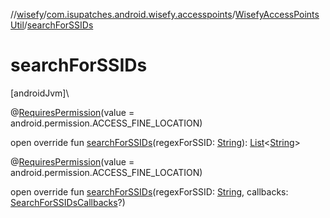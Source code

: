//[wisefy](../../../index.md)/[com.isupatches.android.wisefy.accesspoints](../index.md)/[WisefyAccessPointsUtil](index.md)/[searchForSSIDs](search-for-s-s-i-ds.md)

# searchForSSIDs

[androidJvm]\

@[RequiresPermission](https://developer.android.com/reference/kotlin/androidx/annotation/RequiresPermission.html)(value = android.permission.ACCESS_FINE_LOCATION)

open override fun [searchForSSIDs](search-for-s-s-i-ds.md)(regexForSSID: [String](https://kotlinlang.org/api/latest/jvm/stdlib/kotlin/-string/index.html)): [List](https://kotlinlang.org/api/latest/jvm/stdlib/kotlin.collections/-list/index.html)<[String](https://kotlinlang.org/api/latest/jvm/stdlib/kotlin/-string/index.html)>

@[RequiresPermission](https://developer.android.com/reference/kotlin/androidx/annotation/RequiresPermission.html)(value = android.permission.ACCESS_FINE_LOCATION)

open override fun [searchForSSIDs](search-for-s-s-i-ds.md)(regexForSSID: [String](https://kotlinlang.org/api/latest/jvm/stdlib/kotlin/-string/index.html), callbacks: [SearchForSSIDsCallbacks](../../com.isupatches.android.wisefy.callbacks/-search-for-s-s-i-ds-callbacks/index.md)?)
